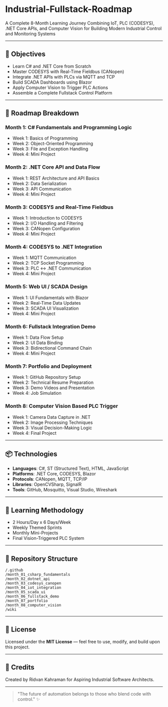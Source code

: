 # Industrial-Fullstack-Roadmap
A Complete 8-Month Learning Journey Combining IoT, PLC (CODESYS), .NET Core APIs, and Computer Vision for Building Modern Industrial Control and Monitoring Systems

---

## 🚀 Objectives

* Learn C# and .NET Core from Scratch
* Master CODESYS with Real-Time Fieldbus (CANopen)
* Integrate .NET APIs with PLCs via MQTT and TCP
* Build SCADA Dashboards using Blazor
* Apply Computer Vision to Trigger PLC Actions
* Assemble a Complete Fullstack Control Platform

---

## 📆 Roadmap Breakdown

### Month 1: C# Fundamentals and Programming Logic
* Week 1: Basics of Programming
* Week 2: Object-Oriented Programming
* Week 3: File and Exception Handling
* Week 4: Mini Project
### Month 2: .NET Core API and Data Flow
* Week 1: REST Architecture and API Basics
* Week 2: Data Serialization
* Week 3: API Communication
* Week 4: Mini Project
### Month 3: CODESYS and Real-Time Fieldbus
* Week 1: Introduction to CODESYS
* Week 2: I/O Handling and Filtering
* Week 3: CANopen Configuration
* Week 4: Mini Project
### Month 4: CODESYS to .NET Integration
* Week 1: MQTT Communication
* Week 2: TCP Socket Programming
* Week 3: PLC ↔ .NET Communication
* Week 4: Mini Project
### Month 5: Web UI / SCADA Design
* Week 1: UI Fundamentals with Blazor
* Week 2: Real-Time Data Updates
* Week 3: SCADA UI Visualization
* Week 4: Mini Project
### Month 6: Fullstack Integration Demo
* Week 1: Data Flow Setup
* Week 2: UI Data Binding
* Week 3: Bidirectional Command Chain
* Week 4: Mini Project
### Month 7: Portfolio and Deployment
* Week 1: GitHub Repository Setup
* Week 2: Technical Resume Preparation
* Week 3: Demo Videos and Presentation
* Week 4: Job Simulation
### Month 8: Computer Vision Based PLC Trigger
* Week 1: Camera Data Capture in .NET
* Week 2: Image Processing Techniques
* Week 3: Visual Decision-Making Logic
* Week 4: Final Project

---

## 📦 Technologies

* **Languages**: C#, ST (Structured Text), HTML, JavaScript
* **Platforms**: .NET Core, CODESYS, Blazor
* **Protocols**: CANopen, MQTT, TCP/IP
* **Libraries**: OpenCVSharp, SignalR
* **Tools**: GitHub, Mosquitto, Visual Studio, Wireshark

---

## 🧠 Learning Methodology

* 2 Hours/Day x 6 Days/Week
* Weekly Themed Sprints
* Monthly Mini-Projects
* Final Vision-Triggered PLC System

---

## 📁 Repository Structure

```
/.github
/month_01_csharp_fundamentals
/month_02_dotnet_api
/month_03_codesys_canopen
/month_04_iot_integration
/month_05_scada_ui
/month_06_fullstack_demo
/month_07_portfolio
/month_08_computer_vision
/wiki
```

---

## 📝 License

Licensed under the **MIT License** — feel free to use, modify, and build upon this project.

---

## 🌟 Credits

Created by Ridvan Kahraman for Aspiring Industrial Software Architects.

---

> "The future of automation belongs to those who blend code with control." ✨
